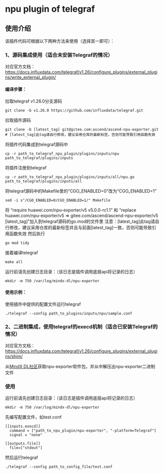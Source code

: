 # npu plugin of telegraf
## 使用介绍
该插件代码可根据以下两种方法来使用（选择其一即可）：

### 1、源码集成使用（适合未安装Telegraf的情况）
对应官方文档：https://docs.influxdata.com/telegraf/v1.26/configure_plugins/external_plugins/write_external_plugin/
#### **编译步骤：**
拉取telegraf v1.26.0分支源码
```shell
git clone -b v1.26.0 https://github.com/influxdata/telegraf.git
```
拉取插件源码
```shell
git clone -b [latest_tag] git@gitee.com:ascend/ascend-npu-exporter.git
# [latest_tag]此tag请自行修改，建议采用仓库的最新标签，否则可能导致引用函数失效
```
将插件代码集成到telegraf源码中
```shell
cp -r path_to_telegraf_npu_plugin/plugins/inputs/npu path_to_telegraf/plugins/inputs
```
将插件注册到telegraf
```shell
cp -r path_to_telegraf_npu_plugin/plugins/inputs/all/npu.go path_to_telegraf/plugins/inputs/all
```
将telegraf源码中的Makefile里的“CGO_ENABLED=0”改为“CGO_ENABLED=1”
```shell
sed -i s"/CGO_ENABLED=0/CGO_ENABLED=1/" Makefile
```
将 “require huawei.com/npu-exporter/v5 v5.0.0-rc1.1” 和 “replace huawei.com/npu-exporter/v5 => gitee.com/ascend/ascend-npu-exporter/v5 [latest_tag]”加入到telegraf源码的go.mod的文件里
注意：[latest_tag]此tag请自行修改，建议采用仓库的最新标签并且与前面[latest_tag]一致，否则可能导致引用函数失效
然后执行
```shell
go mod tidy
```
接着编译telegraf
```shell
make all
```
运行前请先创建日志目录：（该日志是插件调用底层api将记录的日志）
```shell
mkdir -m 750 /var/log/mindx-dl/npu-exporter
```
#### **使用示例：**
使用插件中提供的配置文件运行telegraf
```shell
./telegraf --config path_to_plugins/inputs/npu/sample.conf
```

### 2、二进制集成，使用telegraf的execd机制（适合已安装Telegraf的情况）
对应官方文档：https://docs.influxdata.com/telegraf/v1.26/configure_plugins/external_plugins/shim/

从[MindX DL社区](https://www.hiascend.com/zh/software/mindx-dl/community)获取npu-exporter软件包，并从中解压出npu-exporter二进制文件

### 使用
运行前请先创建日志目录：（该日志是插件调用底层api将记录的日志）
```shell
mkdir -m 750 /var/log/mindx-dl/npu-exporter
```
先编写配置文件，如test.conf
```
[[inputs.execd]]
  command = ["path_to_npu_plugin/npu-exporter", "-platform=Telegraf"]
  signal = "none"

[[outputs.file]]
  file=["stdout"]
```
然后运行telegraf
```shell
./telegraf --config path_to_config_file/test.conf
```